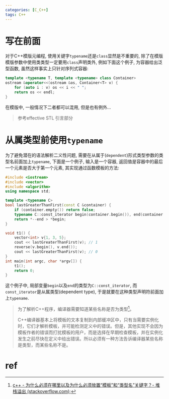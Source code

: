 ```yaml
---
categories: [C_C++]
tags: C++
---
```


# 写在前面

对于C++模版元编程, 使用关键字`typename`还是`class`显然是不重要的, 除了在模版模版参数中使用类类型一定要用`class`声明类外, 例如下面这个例子, 为容器给出泛型函数, 虽然这样事实上只针对序列式容器:

```cpp
template <typename T, template <typename> class Container>
ostream &operator<<(ostream &os, Container<T> v) {
    for (auto i : v) os << i << " ";
    return os << endl;
}
```

在模版中, 一般情况下二者都可以混用, 但是也有例外...

>   参考effective STL 引言部分

# 从属类型前使用`typename`

为了避免潜在的语法解析二义性问题, 需要在从属于(`dependent`)形式类型参数的类型名前面加上`typename`, 下面是一个例子, 输入是一个容器, 返回值是容器中的最后一个元素是否大于第一个元素, 其实现通过函数模板的方法:

```cpp
#include <iostream>
#include <vector>
#include <algorithm>
using namespace std;

template <typename C>
bool lastGreaterThanFirst(const C &container) {
    if (container.empty()) return false;
    typename C::const_iterator begin(container.begin()), end(container.end());
    return *--end > *begin;
}

void t1() {
    vector<int> v{1, 3, 5};
    cout << lastGreaterThanFirst(v); // 1
    reverse(v.begin(), v.end());
    cout << lastGreaterThanFirst(v); // 0
}
int main(int argc, char *argv[]) {
    t1();
    return 0;
}
```

这个例子中, 局部变量`begin`以及`end`的类型为`C::const_iterator`, 而`const_iterator`是从属类型(dependent type), 于是就要在这种类型声明符前面加上`typename`. 

>   为了解析C++程序，编译器需要知道某些名称是否为类型[^1]。
>
>   C++编译器基本上将模板的文本复制到内部缓冲区中，只有当需要实例化时，它们才解析模板，并可能检测定义中的错误。但是，其他实现不会因为模板作者的错误而打扰模板的用户，而是选择在早期检查模板，并在实例化发生之前尽快在定义中给出错误。所以必须有一种方法告诉编译器某些名称是类型，而某些名称不是。

# ref

[^1]:[c++ - 为什么必须在哪里以及为什么必须放置“模板”和“类型名”关键字？- 堆栈溢出 (stackoverflow.com)](https://stackoverflow.com/questions/610245/where-and-why-do-i-have-to-put-the-template-and-typename-keywords);